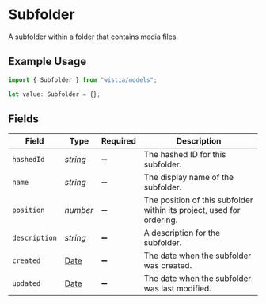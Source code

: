 # Subfolder

A subfolder within a folder that contains media files.

## Example Usage

```typescript
import { Subfolder } from "wistia/models";

let value: Subfolder = {};
```

## Fields

| Field                                                                                         | Type                                                                                          | Required                                                                                      | Description                                                                                   |
| --------------------------------------------------------------------------------------------- | --------------------------------------------------------------------------------------------- | --------------------------------------------------------------------------------------------- | --------------------------------------------------------------------------------------------- |
| `hashedId`                                                                                    | *string*                                                                                      | :heavy_minus_sign:                                                                            | The hashed ID for this subfolder.                                                             |
| `name`                                                                                        | *string*                                                                                      | :heavy_minus_sign:                                                                            | The display name of the subfolder.                                                            |
| `position`                                                                                    | *number*                                                                                      | :heavy_minus_sign:                                                                            | The position of this subfolder within its project, used for ordering.                         |
| `description`                                                                                 | *string*                                                                                      | :heavy_minus_sign:                                                                            | A description for the subfolder.                                                              |
| `created`                                                                                     | [Date](https://developer.mozilla.org/en-US/docs/Web/JavaScript/Reference/Global_Objects/Date) | :heavy_minus_sign:                                                                            | The date when the subfolder was created.                                                      |
| `updated`                                                                                     | [Date](https://developer.mozilla.org/en-US/docs/Web/JavaScript/Reference/Global_Objects/Date) | :heavy_minus_sign:                                                                            | The date when the subfolder was last modified.                                                |